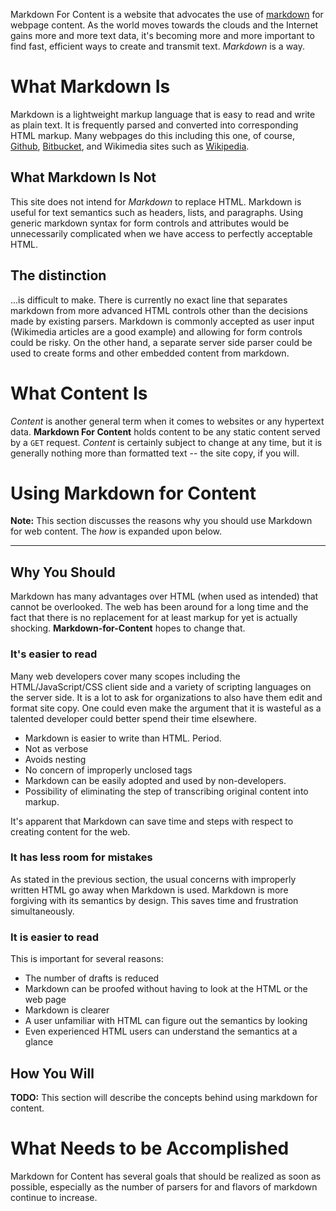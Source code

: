Markdown For Content is a website that advocates the use of [markdown](http://en.wikipedia.org/wiki/Markdown)
for webpage content. As the world moves towards the clouds and the Internet gains more and more text data,
it's becoming more and more important to find fast, efficient ways to create and transmit text.  _Markdown_ is a way.

# What Markdown Is

Markdown is a lightweight markup language that is easy to read and write as plain text.  It is frequently parsed
and converted into corresponding HTML markup.  Many webpages do this including this one, of course,
[Github](http://github.com/), [Bitbucket](http://bitbucket.org), and Wikimedia sites such as
[Wikipedia](http://wikipedia.org).

## What Markdown Is Not

This site does not intend for _Markdown_ to replace HTML.  Markdown is useful for text semantics such as headers, lists,
and paragraphs.  Using generic markdown syntax for form controls and attributes would be unnecessarily complicated when
we have access to perfectly acceptable HTML.

## The distinction

...is difficult to make.  There is currently no exact line that separates markdown from more advanced HTML controls other
than the decisions made by existing parsers.  Markdown is commonly accepted as user input (Wikimedia articles are a good
example) and allowing for form controls could be risky.  On the other hand, a separate server side parser could be used
to create forms and other embedded content from markdown.

# What Content Is

_Content_ is another general term when it comes to websites or any hypertext data.  **Markdown For Content** holds
content to be any static content served by a `GET` request.  _Content_ is certainly subject to change at any time, but
it is generally nothing more than formatted text -- the site copy, if you will.

# Using Markdown for Content

**Note:** This section discusses the reasons why you should use Markdown for web content.  The _how_ is expanded upon below.

---
## Why You Should

Markdown has many advantages over HTML (when used as intended) that cannot be overlooked.  The web has been around for a
long time and the fact that there is no replacement for at least markup for yet is actually shocking.  **Markdown-for-Content**
hopes to change that.

### It's easier to read

Many web developers cover many scopes including the HTML/JavaScript/CSS client side and a variety of scripting languages on
the server side.  It is a lot to ask for organizations to also have them edit and format site copy.  One could even make the
argument that it is wasteful as a talented developer could better spend their time elsewhere.

* Markdown is easier to write than HTML.  Period.
 * Not as verbose
 * Avoids nesting
 * No concern of improperly unclosed tags
* Markdown can be easily adopted and used by non-developers.
* Possibility of eliminating the step of transcribing original content into markup.

It's apparent that Markdown can save time and steps with respect to creating content for the web.

### It has less room for mistakes

As stated in the previous section, the usual concerns with improperly written HTML go away when Markdown is used.  Markdown
is more forgiving with its semantics by design. This saves time and frustration simultaneously.

### It is easier to read

This is important for several reasons:

* The number of drafts is reduced
* Markdown can be proofed without having to look at the HTML or the web page
* Markdown is clearer
 * A user unfamiliar with HTML can figure out the semantics by looking
 * Even experienced HTML users can understand the semantics at a glance

## How You Will

**TODO:** This section will describe the concepts behind using markdown for content.

# What Needs to be Accomplished

Markdown for Content has several goals that should be realized as soon as possible, especially as the number of parsers for
and flavors of markdown continue to increase.
